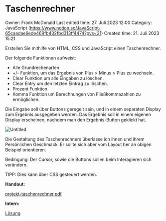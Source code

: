 # Taschenrechner

Owner: Frank McDonald
Last edited time: 27. Juli 2023 12:00
Category: JavaScript (https://www.notion.so/JavaScript-65caadae6ede469fb432fbd313ff4474?pvs=21)
Created time: 21. Juli 2023 15:21

Erstellen Sie mithilfe von HTML, CSS und JavaScript einen Taschenrechner. 

Der folgende Funktionen aufweist:

- Alle Grundrechenarten
- +/- Funktion, um das Ergebnis von Plus > Minus > Plus zu wechseln.
- Clear Funktion um alle Eingaben zu löschen.
- Clear Entry um den letzten Eintrag zu löschen.
- Prozent Funktion
- Komma Funktion um Berechnungen von Fließkommazahlen zu ermöglichen.

Die Eingabe soll über Buttons geregelt sein, und in einem separaten Display zum Ergebnis ausgegeben werden. Das Ergebnis soll in einem eigenen Display erscheinen, nachdem man den Ergebnis-Button geklickt hat.

 

![Untitled](Taschenrechner%20fc22619b7d6b4978b496e2454e390d06/Untitled.png)

Die Gestaltung des Taschenrechners überlasse ich ihnen und ihrem Persönlichen Geschmack. Er sollte sich aber vom Layout her an obigen Beispiel orientieren.

Bedingung: Der Cursor, sowie die Buttons sollen beim Interagieren sich verändern.

TIPP: Dies kann über CSS gesteuert werden.

**Handout:**

[projekt-taschenrechner.pdf](Taschenrechner%20fc22619b7d6b4978b496e2454e390d06/projekt-taschenrechner.pdf)

**Intern:**

[Lösung](Taschenrechner%20fc22619b7d6b4978b496e2454e390d06/Lo%CC%88sung%20d13a38f9f0034061af18656d2004d915.md)